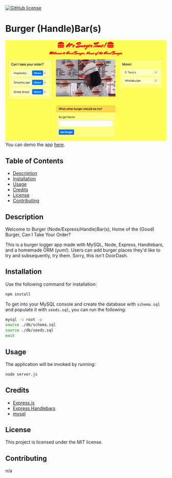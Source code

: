 [![GitHub license](https://img.shields.io/badge/license-MIT-blue.svg)](https://github.com/maphaiyarath/burger-bar)
# Burger (Handle)Bar(s)

![Burger Bar App](./public/assets/img/app.png)
You can demo the app [here](https://maphaiyarath-burger-bar.herokuapp.com/).

## Table of Contents
* [Description](#description)
* [Installation](#installation)
* [Usage](#usage)
* [Credits](#credits)
* [License](#license)
* [Contributing](#contributing)

## Description
Welcome to Burger (Node/Express/Handle)Bar(s), Home of the (Good) Burger, Can I Take Your Order?

This is a burger logger app made with MySQL, Node, Express, Handlebars, and a homemade ORM (yum!).
Users can add burger places they'd like to try and subsequently, try them. Sorry, this isn't DoorDash.

## Installation
Use the following command for installation:
```bash
npm install
```

To get into your MySQL console and create the database with `schema.sql` and populate it with `seeds.sql`, you can run the following:
```bash
mysql -u root -p
source ./db/schema.sql
source ./db/seeds.sql
exit
```

## Usage
The application will be invoked by running:
```bash
node server.js
```

## Credits
* [Express.js](http://expressjs.com/)
* [Express Handlebars](https://www.npmjs.com/package/express-handlebars)
* [mysql](https://www.npmjs.com/package/mysql)

## License
This project is licensed under the MIT license.

## Contributing
n/a